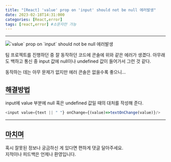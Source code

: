 ```yaml
---
title: "[React] 'value' prop on 'input' should not be null 에러발생"
date: 2023-02-18T14:31:000
categories: [React,error]
tags: [react,error] #소문자만 가능
---
```


---

<img src="https://user-images.githubusercontent.com/88264006/219843422-940642bd-e678-4e64-be5e-03ee602cac37.png" alt="`value` prop on `input` should not be null 에러발생"/>
<p>팀 프로젝트를 진행하던 중 잘 동작하던 코드에 콘솔에 위와 같은 에러가 생겼다. 아무래도 백하고 통신 중 input 값에 null이나 undefined 값이 들어가서 그런 것 같다.</p>
<p>동작하는 데는 아무 문제가 없지만 에러 콘솔은 없을수록 좋으니...</p>

## <b style="border-bottom:2px solid gray">해결방법</b>
<p>input에 value 부분에 null 혹은 undefined 값일 때의 대처를 작성해 준다.</p>

```js
<input value={text || " "} onChange={(value)=>textOnChange(value)}/>
```

---

## <b style="border-bottom:2px solid gray"><b>마치며</b></b>

<P>혹시 잘못된 정보나 궁금하신 게 있다면 편하게 댓글 달아주세요.<br/>
지적이나 피드백은 언제나 환영입니다.</p>